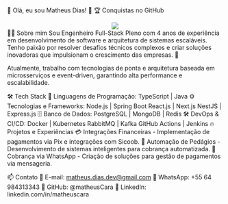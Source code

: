 💜 Olá, eu sou Matheus Dias! 🚀
🏆 Conquistas no GitHub
<div align="center"> <img src="https://github-profile-trophy.vercel.app/?username=matheuscara&row=1&column=6&theme=dracula&margin-w=15&margin-h=15"/> </div>
👨‍💻 Sobre mim
Sou Engenheiro Full-Stack Pleno com 4 anos de experiência em desenvolvimento de software e arquitetura de sistemas escaláveis. Tenho paixão por resolver desafios técnicos complexos e criar soluções inovadoras que impulsionam o crescimento das empresas. 🚀

Atualmente, trabalho com tecnologias de ponta e arquitetura baseada em microsserviços e event-driven, garantindo alta performance e escalabilidade.

🛠️ Tech Stack
🚀 Linguagens de Programação:
TypeScript | Java
⚙️ Tecnologias e Frameworks:
Node.js | Spring Boot
React.js | Next.js
NestJS | Express.js
🗄️ Banco de Dados:
PostgreSQL | MongoDB | Redis
🛠️ DevOps & CI/CD:
Docker | Kubernetes
RabbitMQ | Kafka
GitHub Actions | Jenkins
🔥 Projetos e Experiências
💳 Integrações Financeiras - Implementação de pagamentos via Pix e integrações com Sicoob.
🚦 Automação de Pedágios - Desenvolvimento de sistemas inteligentes para cobrança automatizada.
📲 Cobrança via WhatsApp - Criação de soluções para gestão de pagamentos via mensageria.

📫 Contato
📧 E-mail: matheus.dias.dev@gmail.com
📱 WhatsApp: +55 64 984313343
🐙 GitHub: @matheusCara
💼 LinkedIn: linkedin.com/in/matheuscara
